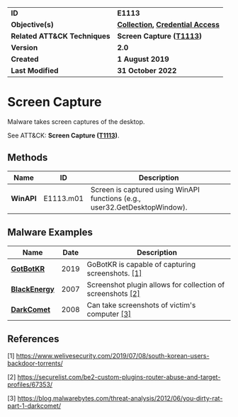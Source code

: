 <table>
<tr>
<td><b>ID</b></td>
<td><b>E1113</b></td>
</tr>
<tr>
<td><b>Objective(s)</b></td>
<td><b><a href="../collection">Collection</a>, <a href="../credential-access">Credential Access</a></b></td>
</tr>
<tr>
<td><b>Related ATT&CK Techniques</b></td>
<td><b>Screen Capture (<a href="https://attack.mitre.org/techniques/T1113/">T1113</a>)</b></td>
</tr>
<tr>
<td><b>Version</b></td>
<td><b>2.0</b></td>
</tr>
<tr>
<td><b>Created</b></td>
<td><b>1 August 2019</b></td>
</tr>
<tr>
<td><b>Last Modified</b></td>
<td><b>31 October 2022</b></td>
</tr>
</table>


Screen Capture
=============
Malware takes screen captures of the desktop.

See ATT&CK: **Screen Capture ([T1113](https://attack.mitre.org/techniques/T1113/))**.

Methods
-------
|Name|ID|Description|
|---|---|---|
|**WinAPI**|E1113.m01|Screen is captured using WinAPI functions (e.g., user32.GetDesktopWindow).|


Malware Examples
----------------
|Name|Date|Description|
|---|---|---|
|[**GotBotKR**](../xample-malware/gobotkr.md)|2019| GoBotKR is capable of capturing screenshots. [[1]](#1)|
|[**BlackEnergy**](../xample-malware/blackenergy.md)|2007|Screenshot plugin allows for collection of screenshots  [[2]](#2)|
|[**DarkComet**](../xample-malware/dark-comet.md)|2008|Can take screenshots of victim's computer [[3]](#3)|

References
----------
<a name="1">[1]</a> https://www.welivesecurity.com/2019/07/08/south-korean-users-backdoor-torrents/

<a name="2">[2]</a> https://securelist.com/be2-custom-plugins-router-abuse-and-target-profiles/67353/

<a name="3">[3]</a> https://blog.malwarebytes.com/threat-analysis/2012/06/you-dirty-rat-part-1-darkcomet/

